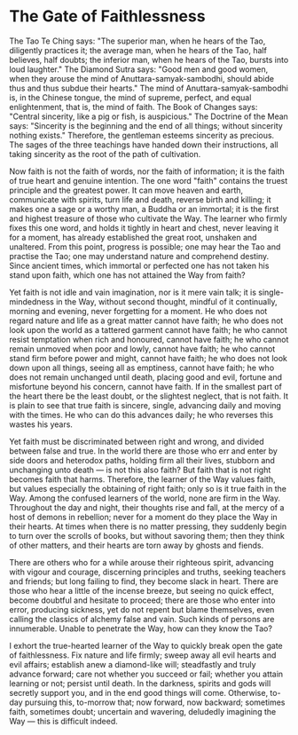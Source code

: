 # The Gate of Faithlessness

The Tao Te Ching says: "The superior man, when he hears of the Tao, diligently practices it; the average man, when he hears of the Tao, half believes, half doubts; the inferior man, when he hears of the Tao, bursts into loud laughter." The Diamond Sutra says: "Good men and good women, when they arouse the mind of Anuttara-samyak-sambodhi, should abide thus and thus subdue their hearts." The mind of Anuttara-samyak-sambodhi is, in the Chinese tongue, the mind of supreme, perfect, and equal enlightenment, that is, the mind of faith. The Book of Changes says: "Central sincerity, like a pig or fish, is auspicious." The Doctrine of the Mean says: "Sincerity is the beginning and the end of all things; without sincerity nothing exists." Therefore, the gentleman esteems sincerity as precious. The sages of the three teachings have handed down their instructions, all taking sincerity as the root of the path of cultivation.

Now faith is not the faith of words, nor the faith of information; it is the faith of true heart and genuine intention. The one word "faith" contains the truest principle and the greatest power. It can move heaven and earth, communicate with spirits, turn life and death, reverse birth and killing; it makes one a sage or a worthy man, a Buddha or an immortal; it is the first and highest treasure of those who cultivate the Way. The learner who firmly fixes this one word, and holds it tightly in heart and chest, never leaving it for a moment, has already established the great root, unshaken and unaltered. From this point, progress is possible; one may hear the Tao and practise the Tao; one may understand nature and comprehend destiny. Since ancient times, which immortal or perfected one has not taken his stand upon faith, which one has not attained the Way from faith?

Yet faith is not idle and vain imagination, nor is it mere vain talk; it is single-mindedness in the Way, without second thought, mindful of it continually, morning and evening, never forgetting for a moment. He who does not regard nature and life as a great matter cannot have faith; he who does not look upon the world as a tattered garment cannot have faith; he who cannot resist temptation when rich and honoured, cannot have faith; he who cannot remain unmoved when poor and lowly, cannot have faith; he who cannot stand firm before power and might, cannot have faith; he who does not look down upon all things, seeing all as emptiness, cannot have faith; he who does not remain unchanged until death, placing good and evil, fortune and misfortune beyond his concern, cannot have faith. If in the smallest part of the heart there be the least doubt, or the slightest neglect, that is not faith. It is plain to see that true faith is sincere, single, advancing daily and moving with the times. He who can do this advances daily; he who reverses this wastes his years.

Yet faith must be discriminated between right and wrong, and divided between false and true. In the world there are those who err and enter by side doors and heterodox paths, holding firm all their lives, stubborn and unchanging unto death — is not this also faith? But faith that is not right becomes faith that harms. Therefore, the learner of the Way values faith, but values especially the obtaining of right faith; only so is it true faith in the Way. Among the confused learners of the world, none are firm in the Way. Throughout the day and night, their thoughts rise and fall, at the mercy of a host of demons in rebellion; never for a moment do they place the Way in their hearts. At times when there is no matter pressing, they suddenly begin to turn over the scrolls of books, but without savoring them; then they think of other matters, and their hearts are torn away by ghosts and fiends.

There are others who for a while arouse their righteous spirit, advancing with vigour and courage, discerning principles and truths, seeking teachers and friends; but long failing to find, they become slack in heart. There are those who hear a little of the incense breeze, but seeing no quick effect, become doubtful and hesitate to proceed; there are those who enter into error, producing sickness, yet do not repent but blame themselves, even calling the classics of alchemy false and vain. Such kinds of persons are innumerable. Unable to penetrate the Way, how can they know the Tao?

I exhort the true-hearted learner of the Way to quickly break open the gate of faithlessness. Fix nature and life firmly; sweep away all evil hearts and evil affairs; establish anew a diamond-like will; steadfastly and truly advance forward; care not whether you succeed or fail; whether you attain learning or not; persist until death. In the darkness, spirits and gods will secretly support you, and in the end good things will come. Otherwise, to-day pursuing this, to-morrow that; now forward, now backward; sometimes faith, sometimes doubt; uncertain and wavering, deludedly imagining the Way — this is difficult indeed.
